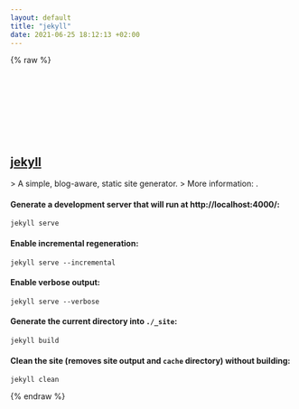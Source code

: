 ```yaml
---
layout: default
title: "jekyll"
date: 2021-06-25 18:12:13 +02:00
---
```

{% raw %}
<h2 id="jekyll">
  <a href="/en/common/jekyll.html">jekyll</a> <a href="#jekyll"><svg class="icon">
    <use href="/assets/images/unicode_sprite.svg#link" />
  </svg></a>
</h2>
> A simple, blog-aware, static site generator.
> More information: <https://jekyllrb.com>.

#### Generate a development server that will run at http://localhost:4000/:
```shell
jekyll serve
```
#### Enable incremental regeneration:
```shell
jekyll serve --incremental
```
#### Enable verbose output:
```shell
jekyll serve --verbose
```
#### Generate the current directory into `./_site`:
```shell
jekyll build
```
#### Clean the site (removes site output and `cache` directory) without building:
```shell
jekyll clean
```
{% endraw %}